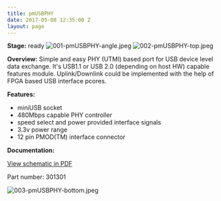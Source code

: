 ```yaml
---
title: pmUSBPHY
date: 2017-05-08 12:35:00 Z
layout: page
---
```


**Stage:** ready
![001-pmUSBPHY-angle.jpeg](/uploads/pmUSBPHY/001-pmUSBPHY-angle.jpeg)
![002-pmUSBPHY-top.jpeg](/uploads/pmUSBPHY/002-pmUSBPHY-top.jpeg)

**Overview:**
Simple and easy PHY (UTMI) based port for USB device level data exchange. It's USB1.1 or USB 2.0 (depending on host HW) capable features module. Uplink/Downlink could be implemented with the help of FPGA based USB interface pcores.

**Features:**
* miniUSB socket
* 480Mbps capable PHY controller
* speed select and power provided interface signals
* 3.3v power range
* 12 pin PMOD(TM) interface connector

**Documentation:**

[View schematic in PDF](/uploads/pmUSBPHY/SCH_pmUSBPHY.pdf)

Part number: 301301

![003-pmUSBPHY-bottom.jpeg](/uploads/pmUSBPHY/003-pmUSBPHY-bottom.jpeg)